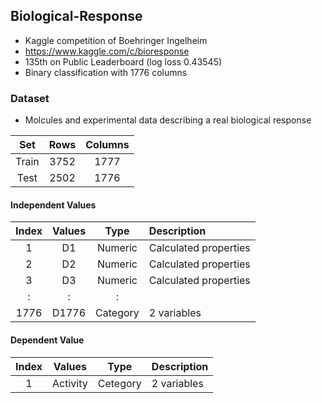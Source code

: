 ## Biological-Response
- Kaggle competition of Boehringer Ingelheim
- https://www.kaggle.com/c/bioresponse
- 135th on Public Leaderboard (log loss 0.43545)
- Binary classification with 1776 columns

### Dataset
- Molcules and experimental data describing a real biological response

|Set|Rows|Columns|
|:---:|:---:|:---:|
|Train|3752|1777|
|Test|2502|1776|

#### Independent Values
|Index|Values|Type|Description|
|:---:|:---:|:---:|:---|
|1|D1|Numeric|Calculated properties|
|2|D2|Numeric|Calculated properties|
|3|D3|Numeric|Calculated properties|
|:|:|:||
|1776|D1776|Category|2 variables|

#### Dependent Value
|Index|Values|Type|Description|
|:---:|:---:|:---:|:---|
|1|Activity|Cetegory|2 variables|

